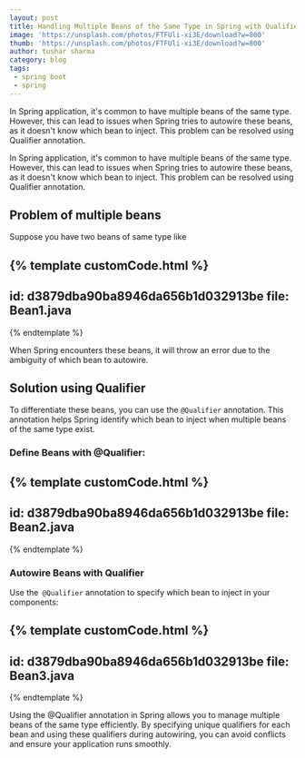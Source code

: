 ```yaml
---
layout: post
title: Handling Multiple Beans of the Same Type in Spring with Qualifier
image: 'https://unsplash.com/photos/FTFUli-xi3E/download?w=800'
thumb: 'https://unsplash.com/photos/FTFUli-xi3E/download?w=800'
author: tushar sharma
category: blog
tags:
 - spring boot
 - spring
---
```


In Spring application, it's common to have multiple beans of the same type. However, this can lead to issues when Spring tries to autowire these beans, as it doesn't know which bean to inject. This problem can be resolved using Qualifier annotation.<!-- truncate_here -->

In Spring application, it's common to have multiple beans of the same type. However, this can lead to issues when Spring tries to autowire these beans, as it doesn't know which bean to inject. This problem can be resolved using Qualifier annotation.  

## Problem of multiple beans

Suppose you have two beans of same type like 

{% template  customCode.html %}
---
id: d3879dba90ba8946da656b1d032913be
file: Bean1.java
---
{% endtemplate %}


When Spring encounters these beans, it will throw an error due to the ambiguity of which bean to autowire.

## Solution using Qualifier

To differentiate these beans, you can use the `@Qualifier` annotation. This annotation helps Spring identify which bean to inject when multiple beans of the same type exist.

### Define Beans with @Qualifier:


{% template  customCode.html %}
---
id: d3879dba90ba8946da656b1d032913be
file: Bean2.java
---
{% endtemplate %}

### Autowire Beans with Qualifier

Use the` @Qualifier` annotation to specify which bean to inject in your components:


{% template  customCode.html %}
---
id: d3879dba90ba8946da656b1d032913be
file: Bean3.java
---
{% endtemplate %}

Using the @Qualifier annotation in Spring allows you to manage multiple beans of the same type efficiently. By specifying unique qualifiers for each bean and using these qualifiers during autowiring, you can avoid conflicts and ensure your application runs smoothly.